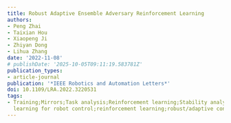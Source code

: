 ```yaml
---
title: Robust Adaptive Ensemble Adversary Reinforcement Learning
authors:
- Peng Zhai
- Taixian Hou
- Xiaopeng Ji
- Zhiyan Dong
- Lihua Zhang
date: '2022-11-08'
# publishDate: '2025-10-05T09:11:19.583781Z'
publication_types:
- article-journal
publication: '*IEEE Robotics and Automation Letters*'
doi: 10.1109/LRA.2022.3220531
tags:
- Training;Mirrors;Task analysis;Reinforcement learning;Stability analysis;Robustness;Optimization;Machine
  learning for robot control;reinforcement learning;robust/adaptive control
---
```

